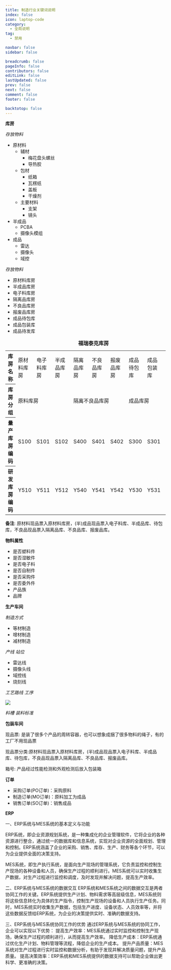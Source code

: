 ```yaml
---
title: 制造行业关键词说明
index: false
icon: laptop-code
category:
  - 全局说明
tag:
  - 禁用

navbar: false
sidebar: false

breadcrumb: false
pageInfo: false
contributors: false
editLink: false
lastUpdated: false
prev: false
next: false
comment: false
footer: false

backtotop: false
---
```


<p><b>库房</b></p>

*存放物料*
<ul>
  <li>原材料
    <ul>
      <li>辅材
        <ul>
          <li>梅花盘头螺丝</li>
          <li>导热胶</li>
        </ul>
      </li>
      <li>包材
        <ul>
          <li>纸箱</li>
          <li>瓦楞纸</li>
          <li>盖板</li>
          <li>干燥剂</li>
        </ul>
      </li>
      <li>主要材料
        <ul>
            <li>支架</li>
            <li>镜头</li>
        </ul>
      </li>
    </ul>
  </li>
  <li>半成品
    <ul>
      <li>PCBA</li>
      <li>摄像头模组</li>
    </ul>
  </li>
  <li>成品
    <ul>
      <li>雷达</li>
      <li>摄像头</li>
      <li>域控</li>
    </ul>
  </li>
</ul>

*存放物料*
<ul>
  <li>原材料库房</li>
  <li>半成品库房</li>
  <li>电子料库房</li>
  <li>隔离品库房</li>
  <li>不良品库房</li>
  <li>报废品库房</li>
  <li>成品待包库</li>
  <li>成品包装库</li>
  <li>成品待发库</li>
</ul>

<table>
  <caption><b>福瑞泰克库房</b></caption>
  <tr>
    <th>库房名称</th>
    <td>原材料库房</td>
    <td>电子料库房</td>
    <td>半成品库房</td>
    <td>隔离品库房</td>
    <td>不良品库房</td>
    <td>报废品库房</td>
    <td>成品待包库</td>
    <td>成品包装库</td>
    <td>成品待发库</td>
  </tr>
  <tr>
    <th>库房分组</th>
    <td colspan ="3">原料库房</td>
    <td colspan ="3">隔离不良品库房</td>
    <td colspan ="3">成品库房</td>
  </tr>
  <tr>
    <th>量产库房编码</th>
    <td>S100</td>
    <td>S101</td>
    <td>S102</td>
    <td>S400</td>
    <td>S401</td>
    <td>S402</td>
    <td>S300</td>
    <td>S301</td>
    <td>S302</td>
  </tr>
   <tr>
    <th>研发库房编码</th>
    <td>Y510</td>
    <td>Y511</td>
    <td>Y512</td>
    <td>Y540</td>
    <td>Y541</td>
    <td>Y542</td>
    <td>Y530</td>
    <td>Y531</td>
    <td>Y532</td>
  </tr>
</table>
<p><b>备注</b>: 原材料现品票入原材料库房，(半)成品现品票入电子料库、半成品库、待包库，不良品现品票入隔离品库、不良品库、报废品库。</p>

<p><b>物料属性</b></p>
<ul>
  <li>是否塑料件</li>
  <li>是否湿敏件</li>
  <li>是否电子料</li>
  <li>是否自制件</li>
  <li>是否采购件</li>
  <li>是否委外件</li>
  <li>产品族</li>
  <li>品牌</li>
</ul>


<p><b>生产车间</b></p>

*制造方式*
<ul>
  <li>等材制造</li>
  <li>增材制造</li>
  <li>减材制造</li>
</ul>

*产线* *站位*
<ul>
  <li>雷达线</li>
  <li>摄像头线</li>
  <li>域控线</li>
  <li>烧刻线</li>
</ul>

*工艺路线* *工序*

![](/assets/image/工艺与工序.png)

*料槽* *装料标准*


<p><b>包装车间</b></p>
<p>现品票: 是装了很多个产品的周转容器，也可以想象成捆了很多物料的绳子，有的工厂不用现品票</p>
<p>现品票分类:原材料现品票入原材料库房，(半)成品现品票入电子料库、半成品库、待包库，不良品现品票入隔离品库、不良品库、报废品库。</p>
<p>箱号: 产品经过性能检测和外观检测后放入包装箱</p>

<p><b>订单</b></p>
<ul>
  <li>采购订单(PO订单)：采购原料</li>
  <li>制造订单(MO订单)：原料加工为成品</li>
  <li>销售订单(SO订单)：销售成品</li>
</ul>

<p><b>ERP</b></p>

一、ERP系统与MES系统的基本定义与功能

ERP系统，即企业资源规划系统，是一种集成化的企业管理软件，它将企业的各种资源进行整合，通过统一的数据库和信息系统，实现对企业资源的全面规划、管理和控制。ERP系统涵盖了企业的采购、销售、库存、生产、财务等各个环节，可以为企业提供全面的决策支持。

MES系统，即生产执行系统，是面向生产现场的管理系统，它负责监控和控制生产现场的各种设备和人员，确保生产过程的顺利进行。MES系统可以实时收集生产数据，对生产过程进行监控和调度，及时发现并解决问题，提高生产效率。

二、ERP系统与MES系统的数据交互
ERP系统和MES系统之间的数据交互是两者协同工作的关键。ERP系统提供生产计划、物料需求等高层级信息，MES系统则将这些信息转化为具体的生产指令，控制生产现场的设备和人员执行生产任务。同时，MES系统实时收集生产数据，包括生产进度、设备状态、人员效率等，并将这些数据反馈给ERP系统，为企业的决策提供实时、准确的数据支持。

三、ERP系统与MES系统协同工作的优势
通过ERP系统与MES系统的协同工作，企业可以实现以下优势：
提高生产效率：MES系统通过实时监控和控制生产现场，确保生产过程的顺利进行，从而提高生产效率。
降低生产成本：ERP系统通过优化生产计划、物料管理等流程，降低企业的生产成本。
提升产品质量：MES系统对生产过程进行实时监控和数据分析，有助于发现并解决质量问题，提升产品质量。
提高决策效率：ERP系统和MES系统提供的数据支持可以帮助企业做出更科学、更准确的决策。

















